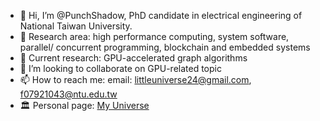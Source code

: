 - 👋 Hi, I’m @PunchShadow, PhD candidate in electrical engineering of National Taiwan University.
- 👀 Research area: high performance computing, system software, parallel/ concurrent programming, blockchain and embedded systems
- 🌱 Current research: GPU-accelerated graph algorithms
- 💞️ I’m looking to collaborate on GPU-related topic
- 📫 How to reach me: email: littleuniverse24@gmail.com, f07921043@ntu.edu.tw
- 🏛️ Personal page: [My Universe](https://punchshadow.github.io)

<!---
PunchShadow/PunchShadow is a ✨ special ✨ repository because its `README.md` (this file) appears on your GitHub profile.
You can click the Preview link to take a look at your changes.
--->
